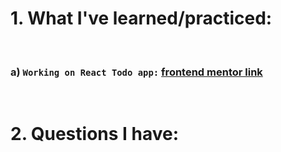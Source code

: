 # 1. What I've learned/practiced:

<br/>

### a) `Working on React Todo app:` [frontend mentor link](https://www.frontendmentor.io/challenges/todo-app-Su1_KokOW)

<br/>

# 2. Questions I have:

<br/>

    

